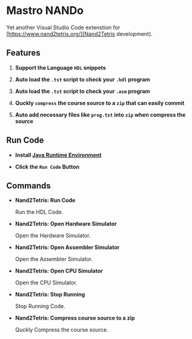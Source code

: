 # Mastro NANDo

Yet another Visual Studio Code extenstion for [https://www.nand2tetris.org/](Nand2Tetris development).

## Features

1. **Support the Language `HDL` snippets**

2. **Auto load the `.tst` script to check your `.hdl` program**

3. **Auto load the `.tst` script to check your `.asm` program**

4. **Quckly `compress` the course source to a `zip` that can easily commit**

5. **Auto add necessary files like `prog.txt` into `zip` when compress the source**

## Run Code

* **Install [Java Runtime Environment](https://www.java.com/en/download/manual.jsp)**

* **Click the `Run Code` Button**

## Commands

* **Nand2Tetris: Run Code**

    Run the HDL Code.

* **Nand2Tetris: Open Hardware Simulator**

    Open the Hardware Simulator.

* **Nand2Tetris: Open Assembler Simulator**

    Open the Assembler Simulator.

* **Nand2Tetris: Open CPU Simulator**

    Open the CPU Simulator.

* **Nand2Tetris: Stop Running**

    Stop Running Code.

* **Nand2Tetris: Compress course source to a zip**

    Quckly Compress the course source.
